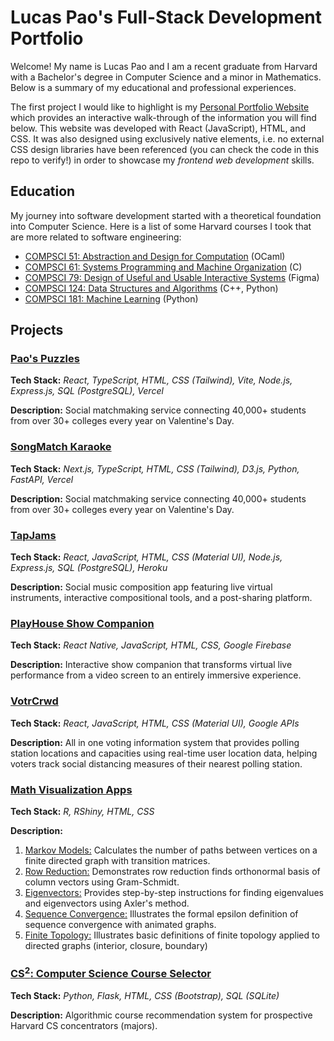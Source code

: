 # Lucas Pao's Full-Stack Development Portfolio

Welcome! My name is Lucas Pao and I am a recent graduate from Harvard with a Bachelor's degree in Computer Science and a minor in Mathematics. Below is a summary of my educational and professional experiences.

The first project I would like to highlight is my [Personal Portfolio Website](https://lucaspingpao.github.io/) which provides an interactive walk-through of the information you will find below. This website was developed with React (JavaScript), HTML, and CSS. It was also designed using exclusively native elements, i.e. no external CSS design libraries have been referenced (you can check the code in this repo to verify!) in order to showcase my *frontend web development* skills.

## Education

My journey into software development started with a theoretical foundation into Computer Science. Here is a list of some Harvard courses I took that are more related to software engineering:
* [COMPSCI 51: Abstraction and Design for Computation](https://cs51.io/) (OCaml)
* [COMPSCI 61: Systems Programming and Machine Organization](https://cs61.seas.harvard.edu/site/) (C)
* [COMPSCI 79: Design of Useful and Usable Interactive Systems](https://glassmanlab.seas.harvard.edu/cs179.html) (Figma)
* [COMPSCI 124: Data Structures and Algorithms](https://groups.seas.harvard.edu/courses/cs124/cs124.html) (C++, Python)
* [COMPSCI 181: Machine Learning](https://harvard-ml-courses.github.io/cs181-web/) (Python)

## Projects

### [Pao's Puzzles](https://paos-puzzles.vercel.app/)
**Tech Stack:** *React, TypeScript, HTML, CSS (Tailwind), Vite, Node.js, Express.js, SQL (PostgreSQL), Vercel*

**Description:** Social matchmaking service connecting 40,000+ students from over 30+ colleges every year on Valentine's Day.

### [SongMatch Karaoke](https://songmatch-karaoke.vercel.app/)
**Tech Stack:** *Next.js, TypeScript, HTML, CSS (Tailwind), D3.js, Python, FastAPI, Vercel*

**Description:** Social matchmaking service connecting 40,000+ students from over 30+ colleges every year on Valentine's Day.

### [TapJams](https://lucaspaocoding.com/#/projects/tapjams)

**Tech Stack:** *React, JavaScript, HTML, CSS (Material UI), Node.js, Express.js, SQL (PostgreSQL), Heroku*

**Description:** Social music composition app featuring live virtual instruments, interactive compositional tools, and a post-sharing platform.

### [PlayHouse Show Companion](https://getplayhouse.weebly.com)

**Tech Stack:** *React Native, JavaScript, HTML, CSS, Google Firebase*

**Description:** Interactive show companion that transforms virtual live performance from a video screen to an entirely immersive experience.

### [VotrCrwd](https://devpost.com/software/votrcrwd-edb5v0)

**Tech Stack:** *React, JavaScript, HTML, CSS (Material UI), Google APIs*

**Description:** All in one voting information system that provides polling station locations and capacities using real-time user location data, helping voters track social distancing measures of their nearest polling station.

### [Math Visualization Apps](https://lucaspaocoding.com/#/projects/rshinyapps)

**Tech Stack:** *R, RShiny, HTML, CSS*

**Description:**
1. [Markov Models:](https://lucaspingpao.shinyapps.io/Math23a-Week1-MarkovModels/) Calculates the number of paths between vertices on a finite directed graph with transition matrices.
2. [Row Reduction:](https://lucaspingpao.shinyapps.io/Math23a-Week3-RowReduction/) Demonstrates row reduction finds orthonormal basis of column vectors using Gram-Schmidt.
3. [Eigenvectors:](https://lucaspingpao.shinyapps.io/Math23a-Week4-Eigenvectors/) Provides step-by-step instructions for finding eigenvalues and eigenvectors using Axler's method.
4. [Sequence Convergence:](https://lucaspingpao.shinyapps.io/Math23-Week5-Sequences/) Illustrates the formal epsilon definition of sequence convergence with animated graphs.
5. [Finite Topology:](https://lucaspingpao.shinyapps.io/Math23-Week9-FiniteTopology/) Illustrates basic definitions of finite topology applied to directed graphs (interior, closure, boundary)

### [CS<sup>2</sup>: Computer Science Course Selector](https://lucaspaocoding.com/#/projects/cssquared)

**Tech Stack:** *Python, Flask, HTML, CSS (Bootstrap), SQL (SQLite)*

**Description:** Algorithmic course recommendation system for prospective Harvard CS concentrators (majors).
